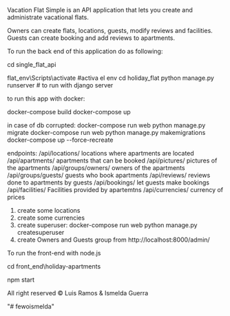 Vacation Flat Simple is an API application that lets you create and administrate
vacational flats. 

Owners can create flats, locations, guests, modify reviews and facilities.
Guests can create booking and add reviews to apartments. 


To run the back end of this application do as following:

cd single_flat_api

flat_env\Scripts\activate #activa el env
cd holiday_flat
python manage.py runserver # to run with django server

to run this app with docker:

docker-compose build
docker-compose up

in case of db corrupted:
docker-compose run web python manage.py migrate
docker-compose run web python manage.py makemigrations
docker-compose up --force-recreate


endpoints: 
/api/locations/ locations where apartments are located
/api/apartments/ apartments that can be booked
/api/pictures/ pictures of the apartments
/api/groups/owners/ owners of the apartments
/api/groups/guests/ guests who book apartments 
/api/reviews/ reviews done to apartments by guests 
/api/bookings/ let guests make bookings
 /api/facilities/ Facilities provided by apartemtns
/api/currencies/ currency of prices

1. create some locations
2. create some currencies
3. create superuser:
docker-compose run web python manage.py createsuperuser
4. create Owners and Guests group from http://localhost:8000/admin/

To run the front-end with node.js

cd front_end\holiday-apartments

npm start





All right reserved &copy; Luis Ramos & Ismelda Guerra

"# fewoismelda" 

